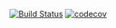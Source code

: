 [![Build Status](https://travis-ci.org/yana-chaputina/Fuel.svg?branch=master)](https://travis-ci.org/yana-chaputina/Fuel)
[![codecov](https://codecov.io/gh/yana-chaputina/Fuel/branch/master/graph/badge.svg)](https://codecov.io/gh/yana-chaputina/Fuel)
